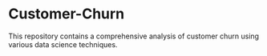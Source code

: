 # Customer-Churn
This repository contains a comprehensive analysis of customer churn using various data science techniques.
